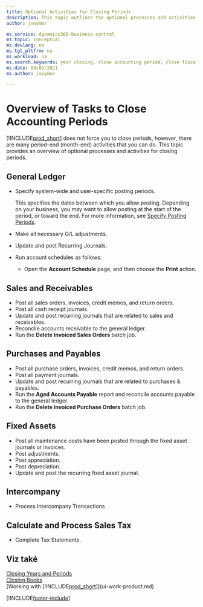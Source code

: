 ```yaml
---
title: Optional Activities for Closing Periods
description: This topic outlines the optional processes and activities for closing accounting periods in Business Central.  
author: jswymer

ms.service: dynamics365-business-central
ms.topic: conceptual
ms.devlang: na
ms.tgt_pltfrm: na
ms.workload: na
ms.search.keywords: year closing, close accounting period, close fiscal year, aging, creditor payments, vendor payments
ms.date: 04/01/2021
ms.author: jswymer

---
```

# Overview of Tasks to Close Accounting Periods

[!INCLUDE[prod_short](includes/prod_short.md)] does not force you to close periods, however, there are many period-end (month-end) activities that you can do. This topic provides an overview of optional processes and activities for closing periods.

## General Ledger

* Specify system-wide and user-specific posting periods.

   This specifies the dates between which you allow posting. Depending on your business, you may want to allow posting at the start of the period, or toward the end. For more information, see [Specify Posting Periods](finance-how-specify-posting-periods.md).
* Make all necessary G/L adjustments.
* Update and post Recurring Journals.
   <!--* Process Consolidations-->
* Run account schedules as follows:
   * Open the **Account Schedule** page, and then choose the **Print** action.

## Sales and Receivables

* Post all sales orders, invoices, credit memos, and return orders.
* Post all cash receipt journals.
* Update and post recurring journals that are related to sales and receivables.
* Reconcile accounts receivable to the general ledger.
* Run the **Delete Invoiced Sales Orders** batch job.

## Purchases and Payables

* Post all purchase orders, invoices, credit memos, and return orders.
* Post all payment journals.
* Update and post recurring journals that are related to purchases & payables.
* Run the **Aged Accounts Payable** report and reconcile accounts payable to the general ledger.
* Run the **Delete Invoiced Purchase Orders** batch job.

## Fixed Assets

* Post all maintenance costs have been posted through the fixed asset journals or invoices.
* Post adjustments.
* Post appreciation.
* Post depreciation.
* Update and post the recurring fixed asset journal.

## Intercompany

* Process Intercompany Transactions

## Calculate and Process Sales Tax

* Complete Tax Statements.

## Viz také

[Closing Years and Periods](year-close-years-periods.md)  
[Closing Books](year-close-books.md)  
[Working with [!INCLUDE[prod_short](includes/prod_short.md)]](ui-work-product.md)


[!INCLUDE[footer-include](includes/footer-banner.md)]